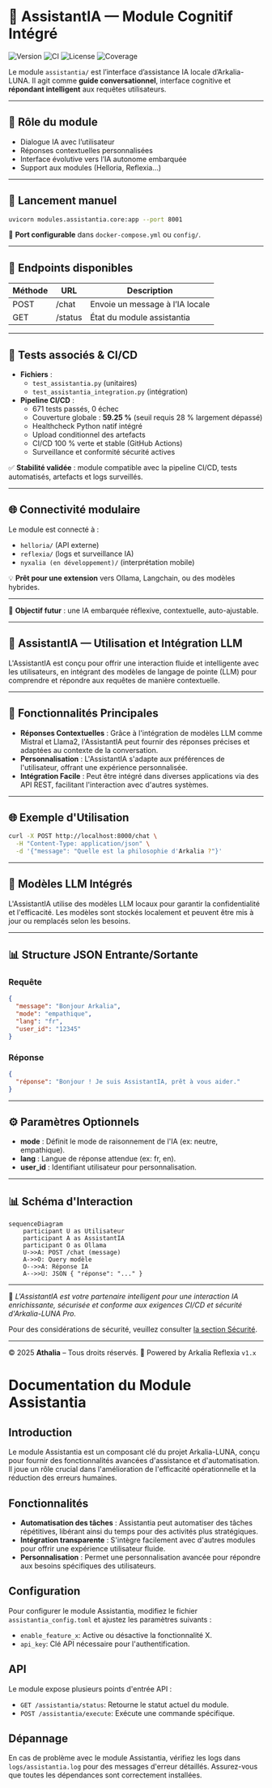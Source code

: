 # 🧠 AssistantIA — Module Cognitif Intégré

![Version](https://img.shields.io/badge/version-v3.0--phase1-blue)
![CI](https://github.com/athalia-siwek/arkalia-luna-pro/actions/workflows/ci.yml/badge.svg)
![License](https://img.shields.io/badge/license-Proprietary-red)
![Coverage](https://img.shields.io/badge/coverage-59.25%25-brightgreen)

Le module `assistantia/` est l’interface d’assistance IA locale d’Arkalia-LUNA. Il agit comme **guide conversationnel**, interface cognitive et **répondant intelligent** aux requêtes utilisateurs.

---

## 🧠 Rôle du module

- Dialogue IA avec l’utilisateur
- Réponses contextuelles personnalisées
- Interface évolutive vers l’IA autonome embarquée
- Support aux modules (Helloria, Reflexia…)

---

## 🚀 Lancement manuel

```bash
uvicorn modules.assistantia.core:app --port 8001
```

📍 **Port configurable** dans `docker-compose.yml` ou `config/`.

---

## 🔄 Endpoints disponibles

| Méthode | URL    | Description                      |
|---------|--------|----------------------------------|
| POST    | /chat  | Envoie un message à l’IA locale  |
| GET     | /status| État du module assistantia        |

---

## 🧪 Tests associés & CI/CD

- **Fichiers** :
  - `test_assistantia.py` (unitaires)
  - `test_assistantia_integration.py` (intégration)
- **Pipeline CI/CD** :
  - 671 tests passés, 0 échec
  - Couverture globale : **59.25 %** (seuil requis 28 % largement dépassé)
  - Healthcheck Python natif intégré
  - Upload conditionnel des artefacts
  - CI/CD 100 % verte et stable (GitHub Actions)
  - Surveillance et conformité sécurité actives

✅ **Stabilité validée** : module compatible avec la pipeline CI/CD, tests automatisés, artefacts et logs surveillés.

---

## 🌐 Connectivité modulaire

Le module est connecté à :
- `helloria/` (API externe)
- `reflexia/` (logs et surveillance IA)
- `nyxalia (en développement)/` (interprétation mobile)

💡 **Prêt pour une extension** vers Ollama, Langchain, ou des modèles hybrides.

---

🎯 **Objectif futur** : une IA embarquée réflexive, contextuelle, auto-ajustable.

---

## 🧠 AssistantIA — Utilisation et Intégration LLM

L'AssistantIA est conçu pour offrir une interaction fluide et intelligente avec les utilisateurs, en intégrant des modèles de langage de pointe (LLM) pour comprendre et répondre aux requêtes de manière contextuelle.

---

## 🚀 Fonctionnalités Principales

- **Réponses Contextuelles** : Grâce à l'intégration de modèles LLM comme Mistral et Llama2, l'AssistantIA peut fournir des réponses précises et adaptées au contexte de la conversation.
- **Personnalisation** : L'AssistantIA s'adapte aux préférences de l'utilisateur, offrant une expérience personnalisée.
- **Intégration Facile** : Peut être intégré dans diverses applications via des API REST, facilitant l'interaction avec d'autres systèmes.

---

## 🌐 Exemple d'Utilisation

```bash
curl -X POST http://localhost:8000/chat \
  -H "Content-Type: application/json" \
  -d '{"message": "Quelle est la philosophie d'Arkalia ?"}'
```

---

## 🧠 Modèles LLM Intégrés

L'AssistantIA utilise des modèles LLM locaux pour garantir la confidentialité et l'efficacité. Les modèles sont stockés localement et peuvent être mis à jour ou remplacés selon les besoins.

---

## 📊 Structure JSON Entrante/Sortante

### Requête

```json
{
  "message": "Bonjour Arkalia",
  "mode": "empathique",
  "lang": "fr",
  "user_id": "12345"
}
```

### Réponse

```json
{
  "réponse": "Bonjour ! Je suis AssistantIA, prêt à vous aider."
}
```

---

## ⚙️ Paramètres Optionnels

- **mode** : Définit le mode de raisonnement de l'IA (ex: neutre, empathique).
- **lang** : Langue de réponse attendue (ex: fr, en).
- **user_id** : Identifiant utilisateur pour personnalisation.

---

## 📊 Schéma d'Interaction

```mermaid
sequenceDiagram
    participant U as Utilisateur
    participant A as AssistantIA
    participant O as Ollama
    U->>A: POST /chat (message)
    A->>O: Query modèle
    O-->>A: Réponse IA
    A-->>U: JSON { "réponse": "..." }
```

---

🧠 *L'AssistantIA est votre partenaire intelligent pour une interaction IA enrichissante, sécurisée et conforme aux exigences CI/CD et sécurité d'Arkalia-LUNA Pro.*

Pour des considérations de sécurité, veuillez consulter [la section Sécurité](../security/security.md).

---

© 2025 **Athalia** – Tous droits réservés.
🤖 Powered by Arkalia Reflexia `v1.x`

# Documentation du Module Assistantia

## Introduction
Le module Assistantia est un composant clé du projet Arkalia-LUNA, conçu pour fournir des fonctionnalités avancées d'assistance et d'automatisation. Il joue un rôle crucial dans l'amélioration de l'efficacité opérationnelle et la réduction des erreurs humaines.

## Fonctionnalités
- **Automatisation des tâches** : Assistantia peut automatiser des tâches répétitives, libérant ainsi du temps pour des activités plus stratégiques.
- **Intégration transparente** : S'intègre facilement avec d'autres modules pour offrir une expérience utilisateur fluide.
- **Personnalisation** : Permet une personnalisation avancée pour répondre aux besoins spécifiques des utilisateurs.

## Configuration
Pour configurer le module Assistantia, modifiez le fichier `assistantia_config.toml` et ajustez les paramètres suivants :
- `enable_feature_x`: Active ou désactive la fonctionnalité X.
- `api_key`: Clé API nécessaire pour l'authentification.

## API
Le module expose plusieurs points d'entrée API :
- `GET /assistantia/status`: Retourne le statut actuel du module.
- `POST /assistantia/execute`: Exécute une commande spécifique.

## Dépannage
En cas de problème avec le module Assistantia, vérifiez les logs dans `logs/assistantia.log` pour des messages d'erreur détaillés. Assurez-vous que toutes les dépendances sont correctement installées.
